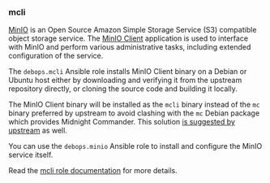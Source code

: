 ### mcli

[MinIO](https://min.io/) is an Open Source Amazon Simple Storage Service
(S3) compatible object storage service. The [MinIO
Client](https://docs.min.io/docs/minio-client-complete-guide)
application is used to interface with MinIO and perform various
administrative tasks, including extended configuration of the service.

The `debops.mcli` Ansible role installs MinIO Client binary on a Debian
or Ubuntu host either by downloading and verifying it from the upstream
repository directly, or cloning the source code and building it locally.

The MinIO Client binary will be installed as the `mcli` binary instead
of the `mc` binary preferred by upstream to avoid clashing with the `mc`
Debian package which provides Midnight Commander. This solution [is
suggested by
upstream](https://github.com/minio/mc/blob/master/CONFLICT.md) as well.

You can use the `debops.minio` Ansible role to install and configure the
MinIO service itself.

Read the [mcli role documentation](https://docs.debops.org/en/stable-3.2/ansible/roles/mcli/) for more details.
